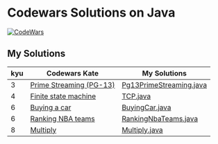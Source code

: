 # Codewars Solutions on Java

[![CodeWars](https://www.codewars.com/users/adrianblade/badges/large)](https://www.codewars.com/users/adrianblade)


## My Solutions
| kyu | Codewars Kate | My Solutions |
| --- | --- | --- |
| 3 | [Prime Streaming (PG-13)](https://www.codewars.com/kata/5519a584a73e70fa570005f5) | [Pg13PrimeStreaming.java](https://github.com/adrianblade/codewars_java_solution/blob/master/src/main/java/kyu3/prime_streaming_pg_13/Pg13PrimeStreaming.java) |
| 4 | [Finite state machine](https://www.codewars.com/kata/a-simplistic-tcp-finite-state-machine-fsm/java) | [TCP.java](https://github.com/adrianblade/codewars_java_solution/blob/master/src/main/java/kyu4/finite_state_machine/TCP.java) |
| 6 | [Buying a car](https://www.codewars.com/kata/554a44516729e4d80b000012) | [BuyingCar.java](https://github.com/adrianblade/codewars_java_solution/blob/master/src/main/java/kyu6/buying_a_car/BuyingCar.java) |
| 6 | [Ranking NBA teams](https://www.codewars.com/kata/5a420163b6cfd7cde5000077) | [RankingNbaTeams.java](https://github.com/adrianblade/codewars_java_solution/blob/master/src/main/java/kyu6/nba_teams/RankingNbaTeams.java) |
| 8 | [Multiply](https://www.codewars.com/kata/50654ddff44f800200000004) | [Multiply.java](https://github.com/adrianblade/codewars_java_solution/blob/master/src/main/java/kyu8/multiply/Multiply.java) |
